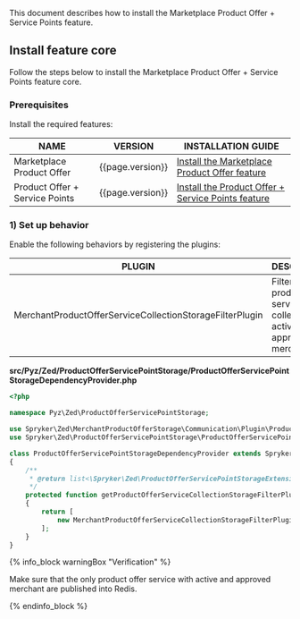 

This document describes how to install the Marketplace Product Offer + Service Points feature.

## Install feature core

Follow the steps below to install the Marketplace Product Offer + Service Points feature core.

### Prerequisites

Install the required features:

| NAME                         | VERSION          | INSTALLATION GUIDE                                                                                                                                                                               |
|------------------------------|------------------|-------------------------------------------------------------------------------------------------------------------------------------------------------------------------------------------------|
| Marketplace Product Offer    | {{page.version}} | [Install the Marketplace Product Offer feature](/docs/pbc/all/offer-management/{{page.version}}/marketplace/install-and-upgrade/install-features/install-the-marketplace-product-offer-feature.html) |
| Product Offer + Service Points | {{page.version}} | [Install the Product Offer + Service Points feature](/docs/pbc/all/offer-management/{{page.version}}/unified-commerce/install-features/install-the-product-offer-service-points-feature.html)                            |

### 1) Set up behavior

Enable the following behaviors by registering the plugins:

| PLUGIN                                          | DESCRIPTION                                                                 | PREREQUISITES | NAMESPACE                                                                                    |
|-------------------------------------------------|-----------------------------------------------------------------------------|---------------|----------------------------------------------------------------------------------------------|
| MerchantProductOfferServiceCollectionStorageFilterPlugin  | Filters product offer services collection by active and approved merchants. |               | Spryker\Zed\MerchantProductOfferStorage\Communication\Plugin\ProductOfferServicePointStorage |

**src/Pyz/Zed/ProductOfferServicePointStorage/ProductOfferServicePointStorageDependencyProvider.php**

```php
<?php

namespace Pyz\Zed\ProductOfferServicePointStorage;

use Spryker\Zed\MerchantProductOfferStorage\Communication\Plugin\ProductOfferServicePointStorage\MerchantProductOfferServiceCollectionStorageFilterPlugin;
use Spryker\Zed\ProductOfferServicePointStorage\ProductOfferServicePointStorageDependencyProvider as SprykerProductOfferServicePointStorageDependencyProvider;

class ProductOfferServicePointStorageDependencyProvider extends SprykerProductOfferServicePointStorageDependencyProvider
{
    /**
     * @return list<\Spryker\Zed\ProductOfferServicePointStorageExtension\Dependency\Plugin\ProductOfferServiceCollectionStorageFilterPluginInterface>
     */
    protected function getProductOfferServiceCollectionStorageFilterPlugins(): array
    {
        return [
            new MerchantProductOfferServiceCollectionStorageFilterPlugin(),
        ];
    }
}
```

{% info_block warningBox "Verification" %}

Make sure that the only product offer service with active and approved merchant are published into Redis.

{% endinfo_block %}
